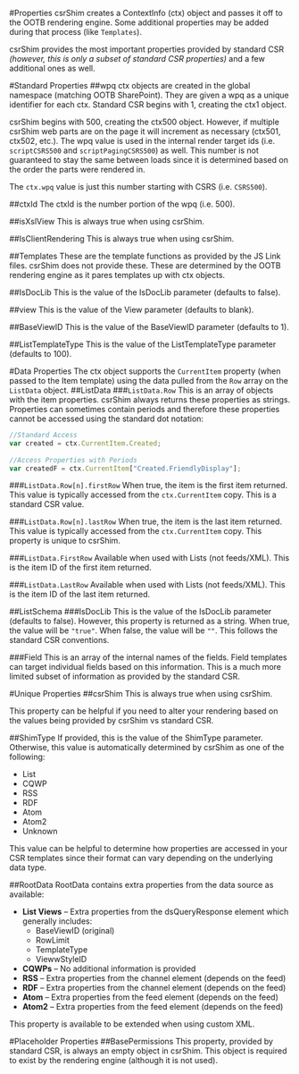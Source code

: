 #Properties
csrShim creates a ContextInfo (ctx) object and passes it off to the OOTB rendering engine. Some additional properties may be added during that process (like `Templates`).

csrShim provides the most important properties provided by standard CSR *(however, this is only a subset of standard CSR properties)*  and a few additional ones as well.

#Standard Properties
##wpq
ctx objects are created in the global namespace (matching OOTB SharePoint). They are given a wpq as a unique identifier for each ctx. Standard CSR begins with 1, creating the ctx1 object.

csrShim begins with 500, creating the ctx500 object. However, if multiple csrShim web parts are on the page it will increment as necessary (ctx501, ctx502, etc.). The wpq value is used in the internal render target ids (i.e. `scriptCSRS500` and `scriptPagingCSRS500`) as well. This number is not guaranteed to stay the same between loads since it is determined based on the order the parts were rendered in.

The `ctx.wpq` value is just this number starting with CSRS (i.e. `CSRS500`).

##ctxId
The ctxId is the number portion of the wpq (i.e. 500).

##isXslView
This is always true when using csrShim.

##IsClientRendering
This is always true when using csrShim.

##Templates
These are the template functions as provided by the JS Link files. csrShim does not provide these. These are determined by the OOTB rendering engine as it pares templates up with ctx objects.

##IsDocLib
This is the value of the IsDocLib parameter (defaults to false).

##view
This is the value of the View parameter (defaults to blank).

##BaseViewID
This is the value of the BaseViewID parameter (defaults to 1).

##ListTemplateType
This is the value of the ListTemplateType parameter (defaults to 100).

#Data Properties
The ctx object supports the `CurrentItem` property (when passed to the Item template) using the data pulled from the `Row` array on the `ListData` object.
##ListData
###`ListData.Row`
This is an array of objects with the item properties. csrShim always returns these properties as strings.
Properties can sometimes contain periods and therefore these properties cannot be accessed using the standard dot notation:
```JavaScript
//Standard Access
var created = ctx.CurrentItem.Created;
	
//Access Properties with Periods
var createdF = ctx.CurrentItem["Created.FriendlyDisplay"];
```

###`ListData.Row[n].firstRow`
When true, the item is the first item returned. This value is typically accessed from the `ctx.CurrentItem` copy. This is a standard CSR value.

###`ListData.Row[n].lastRow`
When true, the item is the last item returned. This value is typically accessed from the `ctx.CurrentItem` copy. This property is unique to csrShim.

###`ListData.FirstRow`
Available when used with Lists (not feeds/XML). This is the item ID of the first item returned.

###`ListData.LastRow`
Available when used with Lists (not feeds/XML). This is the item ID of the last item returned.

##ListSchema
###IsDocLib
This is the value of the IsDocLib parameter (defaults to false). However, this property is returned as a string. When true, the value will be `"true"`. When false, the value will be `""`. This follows the standard CSR conventions.

###Field
This is an array of the internal names of the fields. Field templates can target individual fields based on this information. This is a much more limited subset of information as provided by the standard CSR.

#Unique Properties
##csrShim
This is always true when using csrShim.

This property can be helpful if you need to alter your rendering based on the values being provided by csrShim vs standard CSR.

##ShimType
If provided, this is the value of the ShimType parameter. Otherwise, this value is automatically determined by csrShim as one of the following:
- List
- CQWP
-	RSS
-	RDF
-	Atom
-	Atom2
-	Unknown

This value can be helpful to determine how properties are accessed in your CSR templates since their format can vary depending on the underlying data type.

##RootData
RootData contains extra properties from the data source as available:

- **List Views** – Extra properties from the dsQueryResponse element which generally includes:
  - BaseViewID (original)
  - RowLimit
  - TemplateType
  - ViewwStyleID
- **CQWPs** – No additional information is provided
- **RSS** – Extra properties from the channel element (depends on the feed)
- **RDF** – Extra properties from the channel element (depends on the feed)
- **Atom** – Extra properties from the feed element (depends on the feed)
- **Atom2** – Extra properties from the feed element (depends on the feed)

This property is available to be extended when using custom XML.

#Placeholder Properties
##BasePermissions
This property, provided by standard CSR, is always an empty object in csrShim. This object is required to exist by the rendering engine (although it is not used).
